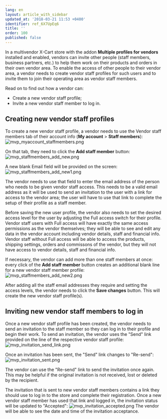 ```yaml
---
lang: en
layout: article_with_sidebar
updated_at: '2018-03-21 11:53 +0400'
identifier: ref_6X7UpEq6
title: ''
order: 100
published: false
---
```

In a multivendor X-Cart store with the addon **Multiple profiles for vendors** installed and enabled, vendors can invite other people (staff members, business partners, etc.) to help them work on their products and orders in their own vendor area. To enable the access of other people to their vendor area, a vendor needs to create vendor staff profiles for such users and to invite them to join their operating area as vendor staff members.  

Read on to find out how a vendor can:

   * Create a new vendor staff profile;
   * Invite a new vendor staff member to log in.
   
## Creating new vendor staff profiles
To create a new vendor staff profile, a vendor needs to use the Vendor staff members tab of their account info (**My account** > **Staff members**):
![mvp_myaccount_staffmembers.png]({{site.baseurl}}/attachments/ref_6X7UpEq6/mvp_myaccount_staffmembers.png)

On that tab, they need to click the **Add staff member** button:
![mvp_staffmembers_add_new.png]({{site.baseurl}}/attachments/ref_6X7UpEq6/mvp_staffmembers_add_new.png)

A new blank Email field will be provided on the screen:
![mvp_staffmembers_add_new1.png]({{site.baseurl}}/attachments/ref_6X7UpEq6/mvp_staffmembers_add_new1.png)

The vendor needs to use that field to enter the email address of the person who needs to be given vendor staff access. This needs to be a valid email address as it will be used to send an invitation to the user with a link for access to the vendor area; the user will have to use that link to complete the setup of their profile as a staff member.

Before saving the new user profile, the vendor also needs to set the desired access level for the user by adjusting the Full access switch for their profile. Vendor staff users with Full access will have exactly the same access permissions as the vendor themselves; they will be able to see and edit any data in the vendor account including vendor details, staff and financial info. Vendor staff without Full access will be able to access the products, shipping settings, orders and commissons of the vendor, but they will not have access to vendor details, staff and financial info.

If necessary, the vendor can add more than one staff members at once: every click of the **Add staff member** button creates an additional blank line for a new vendor staff member profile:
![mvp_staffmembers_add_new2.png]({{site.baseurl}}/attachments/ref_6X7UpEq6/mvp_staffmembers_add_new2.png)

After adding all the staff email addresses they require and setting the access levels, the vendor needs to click the **Save changes** button. This will create the new vendor staff profile(s).

## Inviting new vendor staff members to log in
Once a new vendor staff profile has been created, the vendor needs to send an invitation to the staff member so they can log in to their profile and begin their work. To send an invitation, the vendor uses the "Send" link provided on the line of the respective vendor staff profile:
![mvp_invitation_send_link.png]({{site.baseurl}}/attachments/ref_6X7UpEq6/mvp_invitation_send_link.png)

Once an invitation has been sent, the "Send" link changes to "Re-send": 
![mvp_invitation_sent.png]({{site.baseurl}}/attachments/ref_6X7UpEq6/mvp_invitation_sent.png)

The vendor can use the "Re-send" link to send the invitation once again. This may be helpful if the original invitation is not received, lost or deleted by the recipient.

The invitation that is sent to new vendor staff members contains a link they should use to log in to the store and complete their registration. Once a new vendor staff member has used that link and logged in, the invitation status will be updated to "Accepted":
![mvp_invitation_accepted.png]({{site.baseurl}}/attachments/ref_6X7UpEq6/mvp_invitation_accepted.png)
The vendor will be able to see the date and time of the invitation acceptance.
